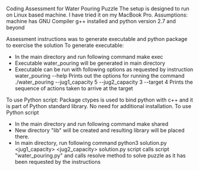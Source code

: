 Coding Assessment for Water Pouring Puzzle
The setup is designed to run on Linux based machine. I have tried it on my MacBook Pro.
Assumptions: machine has GNU Compiler g++ installed and python version 2.7 and beyond

Assessment instructions was to generate executable and python package to exercise the solution
To generate executable:
 - In the main directory and run following command
 make exec
 - Executable water_pouring will be generated in main directory
 - Executable can be run with following options as requested by instruction
  water_pouring --help
    Prints out the options for running the command
  ./water_pouring --jug1_capacity 5 --jug2_capacity 3 --target 4
    Prints the sequence of actions taken to arrive at the target

To use Python script:
Package ctypes is used to bind python with c++ and it is part of Python standard library. No need
for additional installation. To use Python script
 - In the main directory and run following command
 make shared
- New directory "lib" will be created and resulting library will be placed there.
- In main directory, run following command
  python3 solution.py <jug1_capacity> <jug2_capacity> <target>
  solution.py script calls script "water_pouring.py" and calls resolve method to solve puzzle as it
  has been requested by the instructions
